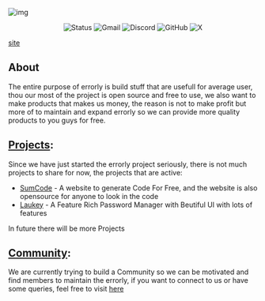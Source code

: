 
![img](https://errorly.github.io/errorly-banner.jpg)


<div class="badges" align="center">
  <a href="/" target="_blank" style="text-decoration: none;">
    <img src="https://img.shields.io/badge/status-active-11cf28?style=for-the-badge&labelColor=black&logo=statuspal" alt="Status" />
  </a>
  <a href="mailto:errorlydev@gmail.com" style="text-decoration: none;">
    <img src="https://img.shields.io/badge/Gmail-EA4335?style=for-the-badge&logo=gmail&logoColor=white" alt="Gmail" />
  </a>
  <a href="https://discord.gg/JwfsagYANM" target="_blank" style="text-decoration: none;">
    <img src="https://img.shields.io/badge/Discord-5865F2?style=for-the-badge&logo=discord&logoColor=white" alt="Discord" />
  </a>
  <a href="https://github.com/ERRORLY" target="_blank" style="text-decoration: none;">
    <img src="https://img.shields.io/badge/GitHub-fff?style=for-the-badge&logo=github&logoColor=black" alt="GitHub" />
  </a>
  <a href="https://x.com/ErrorlyDev" target="_blank" style="text-decoration: none;">
    <img src="https://img.shields.io/badge/X.COM-000000?style=for-the-badge&logo=X&logoColor=white" alt="X" />
  </a>
</div>

[site](https://errorly.github.io)

## About
The entire purpose of errorly is build stuff that are usefull for average user, thou our most of the project is open source and free to use, we also want to make products that makes us money, the reason is not to make profit but more of to maintain and expand errorly so we can provide more quality products to you guys for free.

## [Projects](https://errorly.github.io/projects):
Since we have just started the errorly project seriously, there is not much projects to share for now, the projects that are active:
 - [SumCode](/sumcode) - A website to generate Code For Free, and the website is also opensource for anyone to look in the code
 - [Laukey](/laukey) - A Feature Rich Password Manager with Beutiful UI with lots of features

In future there will be more Projects

## [Community](https://errorly.github.io/community):
We are currently trying to build a Community so we can be motivated and find members to maintain the errorly, if you want to connect to us or have some queries, feel free to visit [here](https://errorly.github.io/community)
 <!--<div style="display:flex; align-items: center; justify-content: center; gap: 30px;">
     <a href="https://discord.gg/JwfsagYANM" target="_blank">Discord</a>
     <a href="mailto:errorlydev@gmail.com" target="_blank">Gmail</a>
     <a href="https://x.com/ErrorlyDev" target="_blank">Twitter</a>
     <a href="https://github.com/ERRORLY" target="_blank">GitHub</a>
 </div>-->
